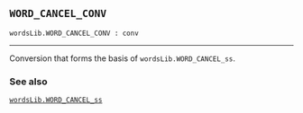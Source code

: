 ## `WORD_CANCEL_CONV`

``` hol4
wordsLib.WORD_CANCEL_CONV : conv
```

------------------------------------------------------------------------

Conversion that forms the basis of `wordsLib.WORD_CANCEL_ss`.

### See also

[`wordsLib.WORD_CANCEL_ss`](#wordsLib.WORD_CANCEL_ss)
